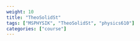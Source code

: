 ```yaml
---
weight: 10
title: "TheoSolidSt"
tags: ["MSPHYSIK", "TheoSolidSt", "physics610"]
categories: ["course"]
---
```


